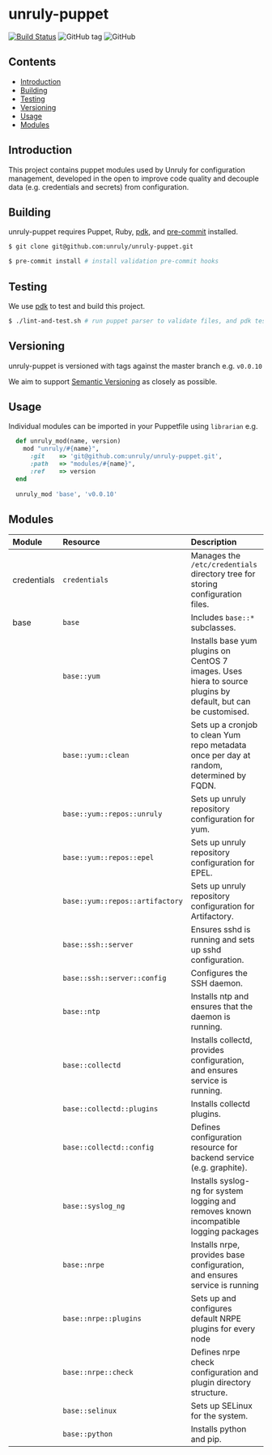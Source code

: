 # unruly-puppet

[![Build Status](https://travis-ci.org/unruly/unruly-puppet.svg?branch=master)](https://travis-ci.org/unruly/unruly-puppet)
![GitHub tag](https://img.shields.io/github/tag/unruly/unruly-puppet.svg)
![GitHub](https://img.shields.io/github/license/unruly/unruly-puppet.svg)


## Contents

 - [Introduction](#introduction)
 - [Building](#building)
 - [Testing](#testing)
 - [Versioning](#versioning)
 - [Usage](#usage)
 - [Modules](#modules)
 
## Introduction

This project contains puppet modules used by Unruly for configuration management, developed in the open to improve code quality and decouple data (e.g. credentials and secrets) from configuration.

## Building

unruly-puppet requires Puppet, Ruby, [pdk](https://puppet.com/docs/pdk/1.x/pdk.html), and [pre-commit](https://pre-commit.com/) installed.

```bash
$ git clone git@github.com:unruly/unruly-puppet.git

$ pre-commit install # install validation pre-commit hooks
```

## Testing

We use [pdk](https://puppet.com/docs/pdk/1.x/pdk.html) to test and build this project.

```bash
$ ./lint-and-test.sh # run puppet parser to validate files, and pdk test on all modules
```

## Versioning

unruly-puppet is versioned with tags against the master branch e.g. `v0.0.10`

We aim to support [Semantic Versioning](https://semver.org/) as closely as possible.

## Usage

Individual modules can be imported in your Puppetfile using `librarian` e.g.

```ruby
  def unruly_mod(name, version)
    mod "unruly/#{name}",
      :git    => 'git@github.com:unruly/unruly-puppet.git',
      :path   => "modules/#{name}",
      :ref    => version
  end
  
  unruly_mod 'base', 'v0.0.10'      
```


## Modules

| Module       | Resource     | Description |
|:-------------|:-------------|:------------|
| credentials  | `credentials`               | Manages the `/etc/credentials` directory tree for storing configuration files. |
| base         | `base`                      | Includes `base::*` subclasses. |
|              | `base::yum`                 | Installs base yum plugins on CentOS 7 images. Uses hiera to source plugins by default, but can be customised.  |
|              | `base::yum::clean`          | Sets up a cronjob to clean Yum repo metadata once per day at random, determined by FQDN. |
|              | `base::yum::repos::unruly`  | Sets up unruly repository configuration for yum. |
|              | `base::yum::repos::epel`    | Sets up unruly repository configuration for EPEL. |  
|              | `base::yum::repos::artifactory`    | Sets up unruly repository configuration for Artifactory. |  
|              | `base::ssh::server`         | Ensures sshd is running and sets up sshd configuration. | 
|              | `base::ssh::server::config` | Configures the SSH daemon. |
|              | `base::ntp`                 | Installs ntp and ensures that the daemon is running. |  
|              | `base::collectd`            | Installs collectd, provides configuration, and ensures service is running. |
|              | `base::collectd::plugins`   | Installs collectd plugins. |  
|              | `base::collectd::config`    | Defines configuration resource for backend service (e.g. graphite). |  
|              | `base::syslog_ng`           | Installs syslog-ng for system logging and removes known incompatible logging packages |  
|              | `base::nrpe`                | Installs nrpe, provides base configuration, and ensures service is running |  
|              | `base::nrpe::plugins`       | Sets up and configures default NRPE plugins for every node |  
|              | `base::nrpe::check`         | Defines nrpe check configuration and plugin directory structure. |
|              | `base::selinux`             | Sets up SELinux for the system. |    
|              | `base::python`              | Installs python and pip. |    
